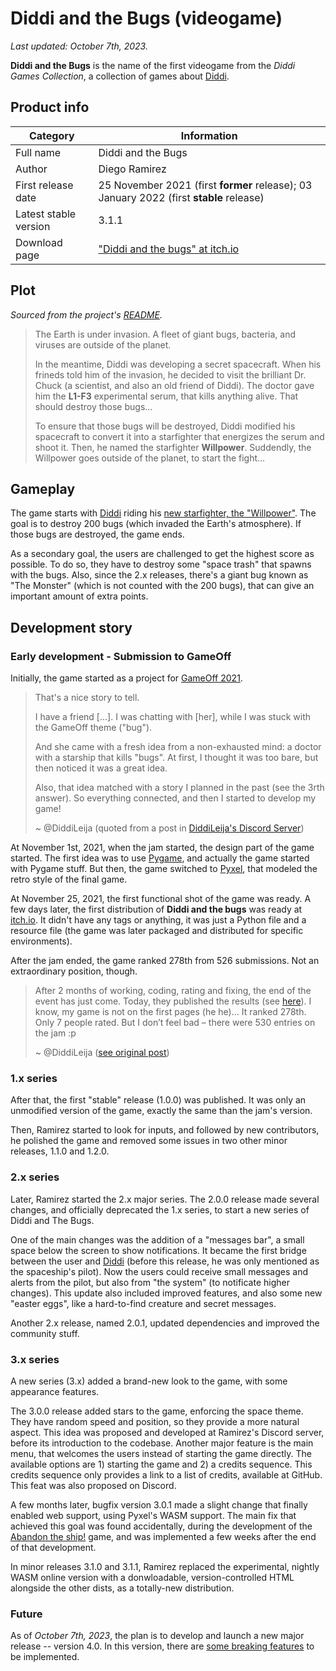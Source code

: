 # Diddi and the Bugs (videogame)

_Last updated: October 7th, 2023._

**Diddi and the Bugs** is the name of the first videogame from the _Diddi Games Collection_, a collection
of games about [Diddi](Diddi).

## Product info

| Category | Information |
|---|---|
| Full name | Diddi and the Bugs |
| Author | Diego Ramirez |
| First release date | 25 November 2021 (first **former** release); 03 January 2022 (first **stable** release) |
| Latest stable version | 3.1.1 |
| Download page | ["Diddi and the bugs" at itch.io](https://diddileija.itch.io/diddi-and-the-bugs) |

## Plot

_Sourced from the project's [README](https://github.com/DiddiLeija/diddi-and-the-bugs/blob/main/README.md#introduction)._

> The Earth is under invasion. A fleet of giant bugs, bacteria, and viruses are
> outside of the planet.
>
> In the meantime, Diddi was developing a secret spacecraft. When his frineds told him of
> the invasion, he decided to visit the brilliant Dr. Chuck (a scientist, and also
> an old friend of Diddi). The doctor gave him the **L1-F3** experimental serum, that kills anything
> alive. That should destroy those bugs...
>
> To ensure that those bugs will be destroyed, Diddi modified his spacecraft to convert it into a
> starfighter that energizes the serum and shoot it. Then, he named the starfighter **Willpower**.
> Suddendly, the Willpower goes outside of the planet, to start the fight...

## Gameplay

The game starts with [Diddi](Diddi) riding his [new starfighter, the "Willpower"](Willpower). The goal
is to destroy 200 bugs (which invaded the Earth's atmosphere). If those bugs are destroyed, the game ends.

As a secondary goal, the users are challenged to get the highest score as possible. To do so, they have to
destroy some "space trash" that spawns with the bugs. Also, since the 2.x releases, there's a giant bug known
as "The Monster" (which is not counted with the 200 bugs), that can give an important amount of extra points.

## Development story

### Early development - Submission to GameOff

Initially, the game started as a project for [GameOff 2021](https://itch.io/jam/game-off-2021).

> That's a nice story to tell.
>
> I have a friend \[...\].
> I was chatting with \[her\], while I was stuck with the GameOff theme ("bug").
> 
> And she came with a fresh idea from a non-exhausted mind: a doctor with a starship that kills "bugs".
> At first, I thought it was too bare, but then noticed it was a great idea.
>
> Also, that idea matched with a story I planned in the past (see the 3rth answer).
> So everything connected, and then I started to develop my game!
> 
> ~ @DiddiLeija (quoted from a post in [DiddiLeija's Discord Server](https://discord.gg/DfrHxT9ENy))

<!--

Legacy quote (let's keep it for its sentimental value)...

> When the jam's theme was exposed ("BUG"), I was a bit confused. I just took my computer, and created
> a weird draft, but I dropped it fastly. Then, a few days later, I was chatting
> with a girl that's a great friend of mine, and told her about my plans to join the GameOff. I showed her
> the theme, and then she replied: "I'm thinking about a doctor who uses a laser to destroy viruses or something
> like that". Then, I said "Something like a space-themed shooter with bugs?". "Yes", she replied. After that, the idea was born.
>
> To be honest, the whole _Diddi and the Bugs_ game would not be possible without my friend's fresh idea.
> It was something spontaneous, and then it became something real.
>
> ~ @DiddiLeija

-->

At November 1st, 2021, when the jam started, the design part of the game started. The first idea was to use
[Pygame](https://pygame.org), and actually the game started with Pygame stuff. But then, the game switched
to [Pyxel](https://github.com/kitao/pyxel), that modeled the retro style of the final game.

At November 25, 2021, the first functional shot of the game was ready. A few days later, the first distribution
of **Diddi and the bugs** was ready at [itch.io](https://diddileija.itch.io/diddi-and-the-bugs). It didn't have
any tags or anything, it was just a Python file and a resource file (the game was later packaged and distributed
for specific environments).

After the jam ended, the game ranked 278th from 526 submissions. Not an extraordinary position, though.

> After 2 months of working, coding, rating and fixing, the end of the event has just come.
> Today, they published the results (see [here](https://itch.io/jam/game-off-2021/results)). I know, my game
> is not on the first pages (he he)… It ranked 278th. Only 7 people rated. But I don’t feel bad – there were
> 530 entries on the jam :p
>
> ~ @DiddiLeija ([see original post](https://diddileija.github.io/diary/2022-01-03))

### 1.x series

After that, the first "stable" release (1.0.0) was published. It was only an unmodified version of the game,
exactly the same than the jam's version.

Then, Ramirez started to look for inputs, and followed by new contributors, he polished the game and removed
some issues in two other minor releases, 1.1.0 and 1.2.0.

### 2.x series

Later, Ramirez started the 2.x major series. The 2.0.0 release made several changes, and officially
deprecated the 1.x series, to start a new series of Diddi and The Bugs.

One of the main changes was the addition of a "messages bar", a small space below the screen to show notifications. It became
the first bridge between the user and [Diddi](Diddi) (before this release, he was only mentioned as the spaceship's pilot). Now
the users could receive small messages and alerts from the pilot, but also from "the system" (to notificate higher changes).
This update also included improved features, and also some new "easter eggs", like a hard-to-find creature and secret messages.

Another 2.x release, named 2.0.1, updated dependencies and improved the community stuff.

### 3.x series

A new series (3.x) added a brand-new look to the game, with some appearance features.

The 3.0.0 release added stars to the game, enforcing the space theme. They have random speed and position, so they provide a more
natural aspect. This idea was proposed and developed at Ramirez's Discord server, before its introduction to the codebase.
Another major feature is the main menu, that welcomes the users instead of starting the game directly. The available options are
1\) starting the game and 2) a credits sequence. This credits sequence only provides a link to a list of credits, available at GitHub.
This feat was also proposed on Discord.

A few months later, bugfix version 3.0.1 made a slight change that finally enabled web support, using Pyxel's WASM support. The main
fix that achieved this goal was found accidentally, during the development of the [Abandon the ship!](Abandon_the_Ship) game, and
was implemented a few weeks after the end of that development.

In minor releases 3.1.0 and 3.1.1, Ramirez replaced the experimental, nightly WASM online version with a donwloadable, version-controlled HTML
alongside the other dists, as a totally-new distribution.

### Future

As of _October 7th, 2023_, the plan is to develop and launch a new major release -- version 4.0. In this version, there
are [some breaking features](https://github.com/DiddiLeija/diddi-and-the-bugs/milestone/1) to be implemented.
